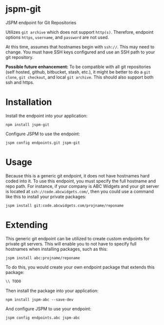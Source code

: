 jspm-git
==========

JSPM endpoint for Git Repositories

Utilizes `git archive` which does not support `http(s)`. Therefore, endpoint options `https`, `username`, and `password` are not used.

At this time, assumes that hostnames begin with `ssh://`. This may need to change. You must have SSH keys configured and use an SSH path to your git repository.

**Possible future enhancement:** To be compatible with all git repositories (self hosted, github, bitbucket, stash, etc.), it might be better to do a `git clone`, `git checkout`, and local `git archive`. This should also support both ssh and https.

# Installation

Install the endpoint into your application:

```
npm install jspm-git
```

Configure JSPM to use the endpoint:

```
jspm config endpoints.git jspm-git
```

# Usage

Because this is a generic git endpoint, it does not have hostnames hard coded into it. To use this endpoint, you must specify the full hostname and repo path. For instance, if your company is ABC Widgets and your git server is located at `ssh://code.abcwidgets.com/`, then you could use a command like this to install your private packages:

```
jspm install git:code.abcwidgets.com/projname/reponame
```

# Extending

This generic git endpoint can be utilized to create custom endpoints for private git servers. This will enable you to not have to specify full hostnames when installing packages, such as this:

```
jspm install abc:projname/reponame
```

To do this, you would create your own endpoint package that extends this package:

```javascript
\\ TODO
```

Then install the package into your application:

```
npm install jspm-abc --save-dev
```

And configure JSPM to use your endpoint:

```
jspm config endpoints.abc jspm-abc
```
